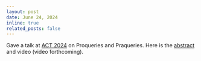 ```yaml
---
layout: post
date: June 24, 2024
inline: true
related_posts: false
---
```

Gave a talk at [ACT 2024](https://oxford24.github.io/act_cfp.html) on Proqueries and Praqueries. Here is the [abstract](https://oxford24.github.io/assets/act-papers/42_proqueries_and_praqueries.pdf) and video  (video forthcoming).